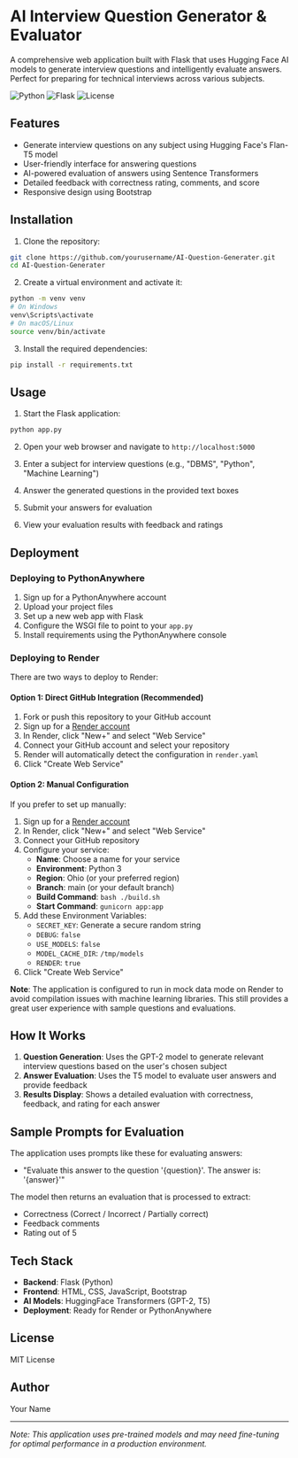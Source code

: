 # AI Interview Question Generator & Evaluator

A comprehensive web application built with Flask that uses Hugging Face AI models to generate interview questions and intelligently evaluate answers. Perfect for preparing for technical interviews across various subjects.

![Python](https://img.shields.io/badge/Python-3.8+-blue.svg)
![Flask](https://img.shields.io/badge/Flask-2.3+-green.svg)
![License](https://img.shields.io/badge/License-MIT-yellow.svg)

## Features

- Generate interview questions on any subject using Hugging Face's Flan-T5 model
- User-friendly interface for answering questions
- AI-powered evaluation of answers using Sentence Transformers
- Detailed feedback with correctness rating, comments, and score
- Responsive design using Bootstrap

## Installation

1. Clone the repository:
```bash
git clone https://github.com/yourusername/AI-Question-Generater.git
cd AI-Question-Generater
```

2. Create a virtual environment and activate it:
```bash
python -m venv venv
# On Windows
venv\Scripts\activate
# On macOS/Linux
source venv/bin/activate
```

3. Install the required dependencies:
```bash
pip install -r requirements.txt
```

## Usage

1. Start the Flask application:
```bash
python app.py
```

2. Open your web browser and navigate to `http://localhost:5000`

3. Enter a subject for interview questions (e.g., "DBMS", "Python", "Machine Learning")

4. Answer the generated questions in the provided text boxes

5. Submit your answers for evaluation

6. View your evaluation results with feedback and ratings

## Deployment

### Deploying to PythonAnywhere

1. Sign up for a PythonAnywhere account
2. Upload your project files
3. Set up a new web app with Flask
4. Configure the WSGI file to point to your `app.py`
5. Install requirements using the PythonAnywhere console

### Deploying to Render

There are two ways to deploy to Render:

#### Option 1: Direct GitHub Integration (Recommended)

1. Fork or push this repository to your GitHub account
2. Sign up for a [Render account](https://render.com/)
3. In Render, click "New+" and select "Web Service"
4. Connect your GitHub account and select your repository
5. Render will automatically detect the configuration in `render.yaml`
6. Click "Create Web Service"

#### Option 2: Manual Configuration

If you prefer to set up manually:

1. Sign up for a [Render account](https://render.com/)
2. In Render, click "New+" and select "Web Service"
3. Connect your GitHub repository
4. Configure your service:
   - **Name**: Choose a name for your service
   - **Environment**: Python 3
   - **Region**: Ohio (or your preferred region)
   - **Branch**: main (or your default branch)
   - **Build Command**: `bash ./build.sh`
   - **Start Command**: `gunicorn app:app`
5. Add these Environment Variables:
   - `SECRET_KEY`: Generate a secure random string
   - `DEBUG`: `false`
   - `USE_MODELS`: `false`
   - `MODEL_CACHE_DIR`: `/tmp/models`
   - `RENDER`: `true`
6. Click "Create Web Service"

**Note**: The application is configured to run in mock data mode on Render to avoid compilation issues with machine learning libraries. This still provides a great user experience with sample questions and evaluations.

## How It Works

1. **Question Generation**: Uses the GPT-2 model to generate relevant interview questions based on the user's chosen subject
2. **Answer Evaluation**: Uses the T5 model to evaluate user answers and provide feedback
3. **Results Display**: Shows a detailed evaluation with correctness, feedback, and rating for each answer

## Sample Prompts for Evaluation

The application uses prompts like these for evaluating answers:

- "Evaluate this answer to the question '{question}'. The answer is: '{answer}'"

The model then returns an evaluation that is processed to extract:
- Correctness (Correct / Incorrect / Partially correct)
- Feedback comments
- Rating out of 5

## Tech Stack

- **Backend**: Flask (Python)
- **Frontend**: HTML, CSS, JavaScript, Bootstrap
- **AI Models**: HuggingFace Transformers (GPT-2, T5)
- **Deployment**: Ready for Render or PythonAnywhere

## License

MIT License

## Author

Your Name

---

*Note: This application uses pre-trained models and may need fine-tuning for optimal performance in a production environment.*
